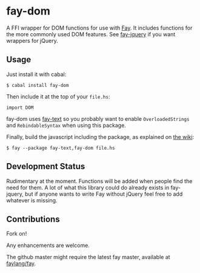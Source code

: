 fay-dom
=======

A FFI wrapper for DOM functions for use with
[Fay](http://www.fay-lang.org). It includes functions for the more
commonly used DOM features. See
[fay-jquery](https://github.com/faylang/fay-jquery) if you want
wrappers for jQuery.

Usage
-----

Just install it with cabal:

    $ cabal install fay-dom

Then include it at the top of your `file.hs`:

    import DOM

fay-dom uses [fay-text](http://www.github.com/faylang/fay-text) so you probably want to enable `OverloadedStrings` and `RebindableSyntax` when using this package.

Finally, build the javascript including the package, as explained on [the wiki](https://github.com/faylang/fay/wiki/Package-management-with-Cabal):

    $ fay --package fay-text,fay-dom file.hs

Development Status
------------------

Rudimentary at the moment. Functions will be added when people find
the need for them. A lot of what this library could do already exists
in fay-jquery, but if anyone wants to write Fay without jQuery feel
free to add whatever is missing.


Contributions
-------------

Fork on!

Any enhancements are welcome.

The github master might require the latest fay master, available at
[faylang/fay](https://github.com/faylang/fay/).
